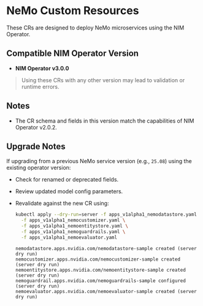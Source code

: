 # NeMo Custom Resources

These CRs are designed to deploy NeMo microservices using the NIM Operator.

## Compatible NIM Operator Version

- **NIM Operator v3.0.0**

> Using these CRs with any other version may lead to validation or runtime errors.

## Notes

- The CR schema and fields in this version match the capabilities of NIM Operator v2.0.2.

## Upgrade Notes

If upgrading from a previous NeMo service version (e.g., `25.08`) using the existing operator version:
- Check for renamed or deprecated fields.
- Review updated model config parameters.
- Revalidate against the new CR using:

  ```bash
  kubectl apply --dry-run=server -f apps_v1alpha1_nemodatastore.yaml \
    -f apps_v1alpha1_nemocustomizer.yaml \
    -f apps_v1alpha1_nemoentitystore.yaml \
    -f apps_v1alpha1_nemoguardrails.yaml \
    -f apps_v1alpha1_nemoevaluator.yaml
  ```

  ```text
  nemodatastore.apps.nvidia.com/nemodatastore-sample created (server dry run)
  nemocustomizer.apps.nvidia.com/nemocustomizer-sample created (server dry run)
  nemoentitystore.apps.nvidia.com/nemoentitystore-sample created (server dry run)
  nemoguardrail.apps.nvidia.com/nemoguardrails-sample configured (server dry run)
  nemoevaluator.apps.nvidia.com/nemoevaluator-sample created (server dry run)
  ```

